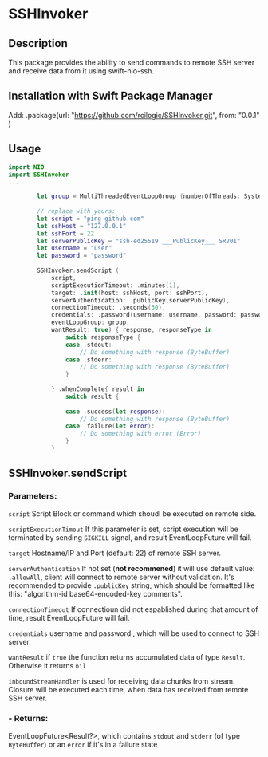 # SSHInvoker

## Description
This package provides the ability to send commands to remote SSH server and receive data from it using swift-nio-ssh.

## Installation with Swift Package Manager
Add: 
.package(url: "https://github.com/rcilogic/SSHInvoker.git", from: "0.0.1" )

## Usage

```swift
import NIO
import SSHInvoker
...

        let group = MultiThreadedEventLoopGroup (numberOfThreads: System.coreCount)
                
        // replace with yours:
        let script = "ping github.com"
        let sshHost = "127.0.0.1"
        let sshPort = 22
        let serverPublicKey = "ssh-ed25519 ___PublicKey___ SRV01"
        let username = "user"
        let password = "password"
        
        SSHInvoker.sendScript (
            script,
            scriptExecutionTimeout: .minutes(1),
            target: .init(host: sshHost, port: sshPort),
            serverAuthentication: .publicKey(serverPublicKey),
            connectionTimeout: .seconds(30),
            credentials: .password(username: username, password: password),
            eventLoopGroup: group,
            wantResult: true) { response, responseType in
                switch responseType {
                case .stdout:
                    // Do something with response (ByteBuffer)
                case .stderr:
                    // Do something with response (ByteBuffer)
                }
            
            } .whenComplete{ result in
                switch result {
                    
                case .success(let response):
                    // Do something with response (ByteBuffer)
                case .failure(let error):
                    // Do something with error (Error)
                }
            }

```

## SSHInvoker.sendScript

### Parameters:
`script` Script Block or command which shoudl be executed on remote side.

`scriptExecutionTimout`  If this parameter is set, script execution will be terminated by sending `SIGKILL` signal, and result EventLoopFuture will fail.

`target` Hostname/IP and Port (default: 22) of remote SSH server.

`serverAuthentication` If not set (**not recommened**) it will use default value: `.allowAll`, client will connect to remote server without validation. It's recommended to provide `.publicKey` string, which should be formatted like this: "algorithm-id base64-encoded-key comments".

`connectionTimeout`  If connectioun did not espablished during that amount of time, result EventLoopFuture will fail.

`credentials`  username and password , which will be used to connect to SSH server.

`wantResult` if `true` the function returns accumulated data of type `Result`. Otherwise it returns `nil`

`inboundStreamHandler`  is used for receiving  data chunks from stream. Closure will be executed each time, when data has received from remote SSH server.

### - Returns: 
EventLoopFuture<Result?>, which contains  `stdout` and `stderr` (of type `ByteBuffer`) or an `error` if it's in a failure state
    
